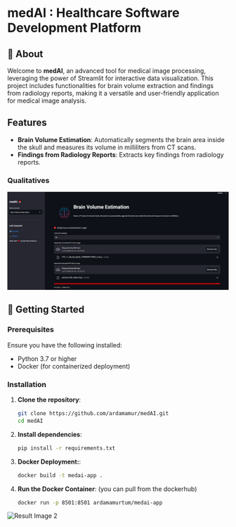 # medAI : Healthcare Software Development Platform


## 🧐 About
Welcome to **medAI**, an advanced tool for medical image processing, leveraging the power of Streamlit for interactive data visualization. This project includes functionalities for brain volume extraction and findings from radiology reports, making it a versatile and user-friendly application for medical image analysis.

## Features
- **Brain Volume Estimation**: Automatically segments the brain area inside the skull and measures its volume in milliliters from CT scans.
- **Findings from Radiology Reports**: Extracts key findings from radiology reports.

### Qualitatives

![Result Image 2](https://github.com/ardamamur/medAI/blob/main/images/sources/medai_ss_1.PNG?raw=true)


## 🏁 Getting Started 

### Prerequisites
Ensure you have the following installed:
- Python 3.7 or higher
- Docker (for containerized deployment)

### Installation

1. **Clone the repository**:
   ```bash
   git clone https://github.com/ardamamur/medAI.git
   cd medAI
2. **Install dependencies**:
   ```bash
   pip install -r requirements.txt

3. **Docker Deployment:**:
    ```bash
    docker build -t medai-app .

4. **Run the Docker Container**: (you can pull from the dockerhub)
    ```bash
    docker run -p 8501:8501 ardamamurtum/medai-app


![Result Image 2](https://github.com/ardamamur/medAI/blob/main/images/sources/medai_ss_2.PNG?raw=true)